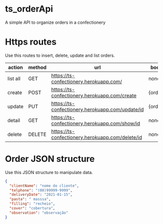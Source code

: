 # ts_orderApi
A simple API to organize orders in a confectionery

# Https routes

Use this routes to insert, delete, update and list orders.

|  action | method  | url | body |
|---|---|---|---|
| list all|  GET | https://ts-confectionery.herokuapp.com/ | none |
|  create |  POST | https://ts-confectionery.herokuapp.com/create | {order} |
|  update |  PUT |  https://ts-confectionery.herokuapp.com/update/id | {order} |
|  detail |  GET |  https://ts-confectionery.herokuapp.com/show/id | none |
|  delete |  DELETE | https://ts-confectionery.herokuapp.com/delete/id  | none |

# Order JSON structure

Use this JSON structure to manipulate data.

```json
{
  "clientName": "nome do cliente",
  "telphone": "(00)99999-9999",
  "deliveryDate": "2021-01-15",
  "pasta": " masssa",
  "filling": "recheio",
  "cover": "cobertura",
  "observation": "observação"
}
```
